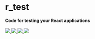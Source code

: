 # r_test
<b align="center">Code for testing your React applications</b><br><br>
<a href='https://nodejs.org/en/'>
    <img src="https://img.shields.io/badge/node-14.16.1-green">
  <a/>
  <a href='https://www.npmjs.com/'>
    <img src="https://img.shields.io/badge/npm-6.14.12-green">
  <a/>
    <a href='https://reactjs.org/'>
    <img src="https://img.shields.io/badge/react-%5E17.0.2-blue">
  <a/>
      <a/>
    <a href='https://reactjs.org/'>
    <img src="https://img.shields.io/badge/%40testing--library%2Freact-%5E11.2.7-yellow">
  <a/>
